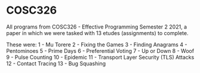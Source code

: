 # COSC326
All programs from COSC326 - Effective Programming Semester 2 2021, a paper in which we were tasked with 13 etudes (assignments) to complete.

These were:
1 - Mu Torere
2 - Fixing the Games
3 - Finding Anagrams
4 - Pentominoes
5 - Prime Days
6 - Preferential Voting
7 - Up or Down
8 - Woof
9 - Pulse Counting
10 - Epidemic
11 - Transport Layer Security (TLS) Attacks
12 - Contact Tracing
13 - Bug Squashing
